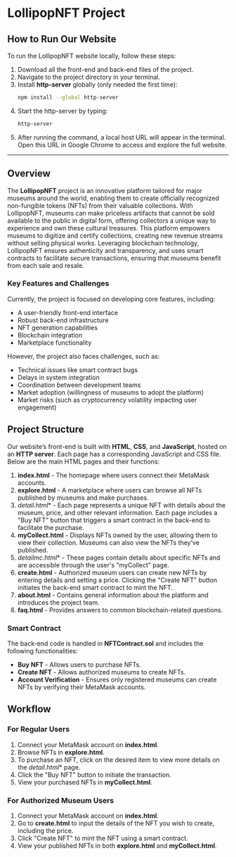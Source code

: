 # LollipopNFT Project

## How to Run Our Website

To run the LollipopNFT website locally, follow these steps:

1. Download all the front-end and back-end files of the project.
2. Navigate to the project directory in your terminal.
3. Install **http-server** globally (only needed the first time):
   ```bash
   npm install --global http-server
   ```
4. Start the http-server by typing:
   ```bash
   http-server
   ```
5. After running the command, a local host URL will appear in the terminal. Open this URL in Google Chrome to access and explore the full website.

---

## Overview

The **LollipopNFT** project is an innovative platform tailored for major museums around the world, enabling them to create officially recognized non-fungible tokens (NFTs) from their valuable collections. With LollipopNFT, museums can make priceless artifacts that cannot be sold available to the public in digital form, offering collectors a unique way to experience and own these cultural treasures. This platform empowers museums to digitize and certify collections, creating new revenue streams without selling physical works. Leveraging blockchain technology, LollipopNFT ensures authenticity and transparency, and uses smart contracts to facilitate secure transactions, ensuring that museums benefit from each sale and resale.

### Key Features and Challenges

Currently, the project is focused on developing core features, including:

- A user-friendly front-end interface
- Robust back-end infrastructure
- NFT generation capabilities
- Blockchain integration
- Marketplace functionality

However, the project also faces challenges, such as:

- Technical issues like smart contract bugs
- Delays in system integration
- Coordination between development teams
- Market adoption (willingness of museums to adopt the platform)
- Market risks (such as cryptocurrency volatility impacting user engagement)

## Project Structure

Our website’s front-end is built with **HTML**, **CSS**, and **JavaScript**, hosted on an **HTTP server**. Each page has a corresponding JavaScript and CSS file. Below are the main HTML pages and their functions:

1. **index.html** - The homepage where users connect their MetaMask accounts.
2. **explore.html** - A marketplace where users can browse all NFTs published by museums and make purchases.
3. **detail*.html** - Each page represents a unique NFT with details about the museum, price, and other relevant information. Each page includes a "Buy NFT" button that triggers a smart contract in the back-end to facilitate the purchase.
4. **myCollect.html** - Displays NFTs owned by the user, allowing them to view their collection. Museums can also view the NFTs they’ve published.
5. **detailmc*.html** - These pages contain details about specific NFTs and are accessible through the user's "myCollect" page.
6. **create.html** - Authorized museum users can create new NFTs by entering details and setting a price. Clicking the "Create NFT" button initiates the back-end smart contract to mint the NFT.
7. **about.html** - Contains general information about the platform and introduces the project team.
8. **faq.html** - Provides answers to common blockchain-related questions.

### Smart Contract

The back-end code is handled in **NFTContract.sol** and includes the following functionalities:

- **Buy NFT** - Allows users to purchase NFTs.
- **Create NFT** - Allows authorized museums to create NFTs.
- **Account Verification** - Ensures only registered museums can create NFTs by verifying their MetaMask accounts.

## Workflow

### For Regular Users

1. Connect your MetaMask account on **index.html**.
2. Browse NFTs in **explore.html**.
3. To purchase an NFT, click on the desired item to view more details on the **detail*.html** page.
4. Click the "Buy NFT" button to initiate the transaction.
5. View your purchased NFTs in **myCollect.html**.

### For Authorized Museum Users

1. Connect your MetaMask account on **index.html**.
2. Go to **create.html** to input the details of the NFT you wish to create, including the price.
3. Click "Create NFT" to mint the NFT using a smart contract.
4. View your published NFTs in both **explore.html** and **myCollect.html**.
